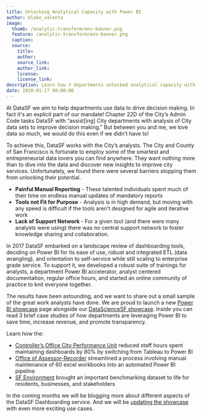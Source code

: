 ```yaml
---
title: Unlocking Analytical Capacity with Power BI
author: blake_valenta
image:
  thumb: /analytic-transform/env-banner.png
  feature: /analytic-transform/env-banner.png
  caption:
  source:
    title:
    author:
    source_link:
    author_link:
    license:
    license_link:
description: Learn how 3 departments unlocked analytical capacity with PowerBI.
date: 2020-01-17 00:00:00
---
```


At DataSF we aim to help departments use data to drive decision making. In fact it's an explicit part of our mandate\! Chapter 22D of the City’s Admin Code tasks DataSF with “assist\[ing\] City departments with analysis of City data sets to improve decision making.” But between you and me, we love data so much, we would do this even if we didn’t have to\!

To achieve this, DataSF works with the City’s analysts. The City and County of San Francisco is fortunate to employ some of the smartest and entrepreneurial data lovers you can find anywhere. They want nothing more than to dive into the data and discover new insights to improve city services. Unfortunately, we found there were several barriers stopping them from unlocking their potential.

* **Painful Manual Reporting** - These talented individuals spent much of their time on endless manual updates of mandatory reports
* **Tools not Fit for Purpose** - Analysis is in high demand, but moving with any speed is difficult if the tools aren’t designed for agile and iterative work
* **Lack of Support Network** - For a given tool (and there were many analysts were using) there was no central support network to foster knowledge sharing and collaboration.

In 2017 DataSF embarked on a landscape review of dashboarding tools, deciding on Power BI for its ease of use, robust and integrated ETL (data wrangling), and orientation to self-service while still scaling to enterprise grade service. To support it, we developed a robust suite of trainings for analysts, a department Power BI accelerator, analyst centered documentation, regular office hours, and started an online community of practice to knit everyone together.

The results have been astounding, and we want to share out a small sample of the great work analysts have done. We are proud to launch a new [Power BI showcase](/showcase/powerbi/) page alongside our [DataScienceSF showcase](/showcase/datascience/). Inside you can read 3 brief case studies of how departments are leveraging Power BI to save time, increase revenue, and promote transparency.

Learn how the:

* [Controller’s Office City Performance Unit](/showcase/powerbi/city-performance-scorecards/) reduced staff hours spent maintaining dashboards by 80% by switching from Tableau to Power BI
* [Office of Assessor-Recorder](/showcase/powerbi/appraiser-workload-report/) streamlined a process involving manual maintenance of 60 excel workbooks into an automated Power BI pipeline
* [SF Environment](/showcase/powerbi/energy-performance-report/) brought an important benchmarking dataset to life for residents, businesses, and stakeholders

In the coming months we will be blogging more about different aspects of the DataSF Dashboarding service. And we will be [updating the showcase](/showcase/powerbi/) with even more exciting use cases.